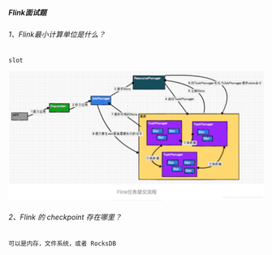 ##### Flink面试题
    
###### 1、Flink最小计算单位是什么？
    slot
![Flink最小计算单元slot](./slot.png)    

###### 2、Flink 的 checkpoint 存在哪里？
    可以是内存，文件系统，或者 RocksDB


